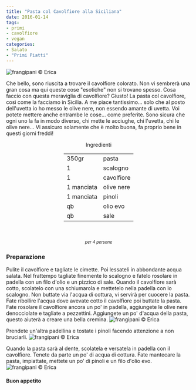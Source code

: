 ```yaml
---
title: "Pasta col Cavolfiore alla Siciliana"
date: 2016-01-14
tags:
- primi
- cavolfiore
- vegan
categories:
- Salato
- "Primi Piatti"
---
```

![](header.jpg "frangipani © Erica")

Che bello, sono riuscita a trovare il cavolfiore colorato. Non vi sembrerà una gran cosa ma qui queste cose "esotiche" non si trovano spesso. Cosa faccio con questa meraviglia di cavolfiore? Giusto! La pasta col cavolfiore, così come la facciamo in Sicilia. A me piace tantissimo... solo che al posto dell'uvetta io ho messo le olive nere, non essendo amante di uvetta. Voi potete mettere anche entrambe le cose... come preferite. Sono sicura che ogni uno la fa in modo diverso, chi mette le acciughe, chi l'uvetta, chi le olive nere... Vi assicuro solamente che è molto buona, fa proprio bene in questi giorni freddi!


<div id="wrapper" style="text-align: center">
  <div id="yourdiv" style="display: inline-block;">
    <div class="ingredients">
      <div class="ingredients-title">Ingredienti</div>
      <table>
        <tbody>
          </tr>
          <tr>
            <td>350gr</td>
            <td>pasta</td>
          </tr>
          <tr>
            <td>1</td>
            <td>scalogno</td>
          </tr>
          <tr>
            <td>1</td>
            <td>cavolfiore</td>
          </tr>
          <tr>
            <td>1 manciata</td>
            <td>olive nere</td>
          </tr>
          <tr>
            <td>1 manciata</td>
            <td>pinoli</td>
          </tr>
          <tr>
            <td>qb</td>
            <td>olio evo</td>
          </tr>
          <tr>
            <td>qb</td>
            <td>sale</td>  
          </tr>
        </tbody>
      </table>
      <br></br>
      <i class="pull-right" style="font-size: 80%;">per 4 persone</i>
    </div>
  </div>
</div>


<h3>
  <font color="grey">
    <i class="fa fa-cogs"></i>
  </font> Preparazione
</h3>

Pulite il cavolfiore e tagliate le cimette. Poi lessateli in abbondante acqua salata. Nel frattempo tagliate finemente lo scalogno e fatelo rosolare in padella con un filo d'olio e un pizzico di sale. Quando il cavolfiore sarà cotto, scolatelo con una schiumarola e mettetelo nella padella con lo scalogno. Non buttate via l'acqua di cottura, vi servirà per cuocere la pasta. Fate ribollire l'acqua dove avevate cotto il cavolfiore poi buttate la pasta. Fate rosolare il cavolfiore ancora un po' in padella, aggiungete le olive nere denocciolate e tagliate a pezzettini. Aggiungete un po' d'acqua della pasta, questo aiuterà a creare una bella cremina. 
![](cavolfiori.jpg "frangipani © Erica")

Prendete un'altra padellina e tostate i pinoli facendo attenzione a non bruciarli. 
![](pinoli.jpg "frangipani © Erica")

Quando la pasta sarà al dente, scolatela e versatela in padella con il cavolfiore. Tenete da parte un po' di acqua di cottura. Fate mantecare la pasta, impiattate, mettete un po' di pinoli e un filo d'olio evo.
![](risultato.jpg "frangipani © Erica")


<h4>Buon appetito
  <font color="red">
    <i class="fa fa-smile-o"></i>
  </font>
</h4>